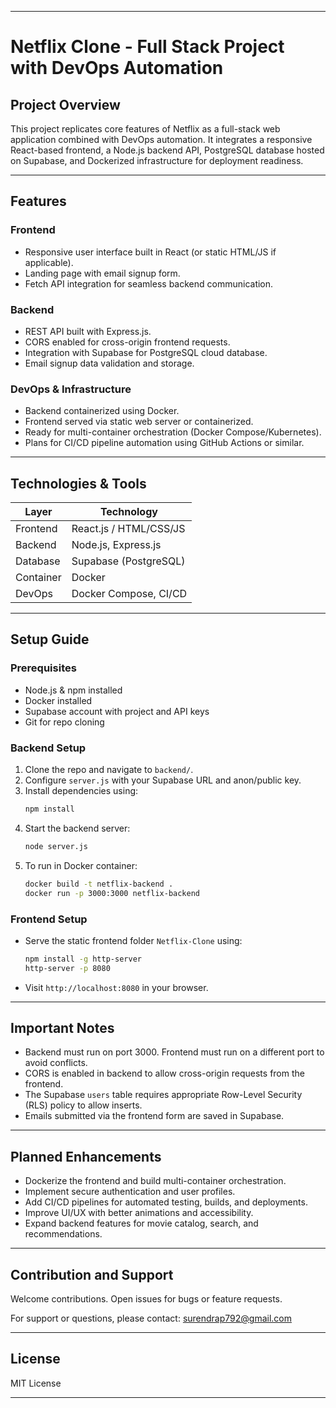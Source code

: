 
***

# Netflix Clone - Full Stack Project with DevOps Automation

## Project Overview
This project replicates core features of Netflix as a full-stack web application combined with DevOps automation. It integrates a responsive React-based frontend, a Node.js backend API, PostgreSQL database hosted on Supabase, and Dockerized infrastructure for deployment readiness.

***

## Features

### Frontend
- Responsive user interface built in React (or static HTML/JS if applicable).
- Landing page with email signup form.
- Fetch API integration for seamless backend communication.
  
### Backend
- REST API built with Express.js.
- CORS enabled for cross-origin frontend requests.
- Integration with Supabase for PostgreSQL cloud database.
- Email signup data validation and storage.

### DevOps & Infrastructure
- Backend containerized using Docker.
- Frontend served via static web server or containerized.
- Ready for multi-container orchestration (Docker Compose/Kubernetes).
- Plans for CI/CD pipeline automation using GitHub Actions or similar.

***

## Technologies & Tools

| Layer      | Technology                |
|------------|---------------------------|
| Frontend   | React.js / HTML/CSS/JS    |
| Backend    | Node.js, Express.js       |
| Database   | Supabase (PostgreSQL)     |
| Container  | Docker                    |
| DevOps     | Docker Compose, CI/CD     |

***

## Setup Guide

### Prerequisites
- Node.js & npm installed
- Docker installed
- Supabase account with project and API keys
- Git for repo cloning

### Backend Setup
1. Clone the repo and navigate to `backend/`.
2. Configure `server.js` with your Supabase URL and anon/public key.
3. Install dependencies using:
   ```bash
   npm install
   ```
4. Start the backend server:
   ```bash
   node server.js
   ```
5. To run in Docker container:
   ```bash
   docker build -t netflix-backend .
   docker run -p 3000:3000 netflix-backend
   ```

### Frontend Setup
- Serve the static frontend folder `Netflix-Clone` using:
  ```bash
  npm install -g http-server
  http-server -p 8080
  ```
- Visit `http://localhost:8080` in your browser.

***

## Important Notes
- Backend must run on port 3000. Frontend must run on a different port to avoid conflicts.
- CORS is enabled in backend to allow cross-origin requests from the frontend.
- The Supabase `users` table requires appropriate Row-Level Security (RLS) policy to allow inserts.
- Emails submitted via the frontend form are saved in Supabase.

***

## Planned Enhancements
- Dockerize the frontend and build multi-container orchestration.
- Implement secure authentication and user profiles.
- Add CI/CD pipelines for automated testing, builds, and deployments.
- Improve UI/UX with better animations and accessibility.
- Expand backend features for movie catalog, search, and recommendations.

***

## Contribution and Support
Welcome contributions. Open issues for bugs or feature requests.

For support or questions, please contact: surendrap792@gmail.com

***

## License
MIT License

***

